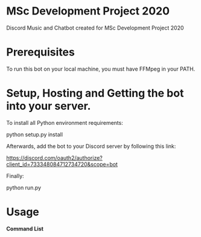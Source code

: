 # MSc Development Project 2020
Discord Music and Chatbot created for MSc Development Project 2020

# Prerequisites

To run this bot on your local machine, you must have FFMpeg in your PATH.

# Setup, Hosting and Getting the bot into your server.

To install all Python environment requirements:

python setup.py install

Afterwards, add the bot to your Discord server by following this link:

https://discord.com/oauth2/authorize?client_id=733348084712734720&scope=bot

Finally:

python run.py

# Usage

**Command List**